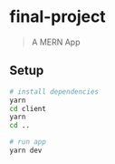 # final-project

> A MERN App

## Setup

``` bash
# install dependencies
yarn
cd client
yarn 
cd ..

# run app
yarn dev
```

